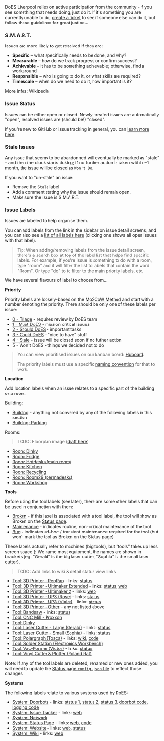 DoES Liverpool relies on active participation from the community - if you see something that needs doing, just do it. If it's something you are currently unable to do, [create a ticket](https://github.com/DoESLiverpool/somebody-should/issues/new) to see if someone else can do it, but follow these guidelines for great justice...

### S.M.A.R.T.

Issues are more likely to get resolved if they are:

* **Specific** – what specifically needs to be done, and why?
* **Measurable** – how do we track progress or confirm success?
* **Achievable** – it has to be something achievable; otherwise, find a workaround
* **Responsible** – who is going to do it, or what skills are required?
* **Timescale** – when do we need to do it, how important is it?

More infos: [Wikipedia](https://en.wikipedia.org/wiki/SMART_criteria)

### Issue Status

Issues can be either open or closed. Newly created issues are automatically "open", resolved issues are (should be!) "closed".

If you're new to GitHub or issue tracking in general, you can [learn more here](https://guides.github.com/features/issues/).

### Stale Issues

Any issue that seems to be abandonned will eventually be marked as "stale" - and then the clock starts ticking; if no further action is taken within ~1 month, the issue will be closed as `Won't Do`.

If you want to "un-stale" an issue:

* Remove the `Stale` label
* Add a comment stating why the issue should remain open.
* Make sure the issue is S.M.A.R.T.

### Issue Labels

Issues are labeled to help organise them.

You can add labels from the link in the sidebar on issue detail screens, and you can also see a [list of all labels here](https://github.com/DoESLiverpool/somebody-should/labels) (clicking one shows all open issues with that label).

> Tip: When adding/removing labels from the issue detail screen, there's a search box at top of the label list that helps find specific labels. For example, if you're issue is something to do with a room, type "room" and it will filter the list to labels that contain the word "Room". Or type "do" to to filter to the main priority labels, etc.

We have several flavours of label to choose from...

**Priority**

Priority labels are loosely-based on the [MoSCoW Method](https://en.wikipedia.org/wiki/MoSCoW_method) and start with a number denoting the priority. There should be only one of these labels per issue:

* [0 - Triage](https://github.com/DoESLiverpool/somebody-should/labels/0%20-%20Triage) - requires review by DoES team
* [1 - Must DoES](https://github.com/DoESLiverpool/somebody-should/labels/1%20-%20Must%20DoES) - mission critical issues
* [2 - Should DoES](https://github.com/DoESLiverpool/somebody-should/labels/2%20-%20Should%20DoES) - important tasks
* [3 - Could DoES](https://github.com/DoESLiverpool/somebody-should/labels/3%20-%20Could%20DoES) - "nice to have" stuff
* [4 - Stale](https://github.com/DoESLiverpool/somebody-should/labels/4%20-%20Stale) - issue will be closed soon if no futher action
* [5 - Won't DoES](https://github.com/DoESLiverpool/somebody-should/labels/5%20-%20Won%27t%20DoES) - things we decided not to do

> You can view prioritised issues on our kanban board: [Huboard](https://huboard.com/DoESLiverpool/somebody-should).
>  
> The priority labels must use a specific [naming convention](https://github.com/huboard/huboard/wiki/Customizing-HuBoard) for that to work.

**Location**

Add location labels when an issue relates to a specific part of the building or a room.

Building:

* [Building](https://github.com/DoESLiverpool/somebody-should/labels/Building) - anything not convered by any of the following labels in this section
* [Building: Parking](https://github.com/DoESLiverpool/somebody-should/labels/Building%3A%20Parking)

Rooms:

> TODO: Floorplan image ([draft here](https://github.com/DoESLiverpool/somebody-should/issues/432#issuecomment-298172301))

* [Room: Dinky](https://github.com/DoESLiverpool/somebody-should/labels/Room%3A%20Dinky)
* [Room: Fridge](https://github.com/DoESLiverpool/somebody-should/labels/Room%3A%20Fridge)
* [Room: Hotdesks (main room)](https://github.com/DoESLiverpool/somebody-should/labels/Room%3A%20Hotdesks%20%28main%20room%29)
* [Room: Kitchen](https://github.com/DoESLiverpool/somebody-should/labels/Room%3A%20Kitchen)
* [Room: Recycling](https://github.com/DoESLiverpool/somebody-should/labels/Room%3A%20Recycling)
* [Room: Room29 (permadesks)](https://github.com/DoESLiverpool/somebody-should/labels/Room%3A%20Room29%20%28Permadesks%29)
* [Room: Workshop](https://github.com/DoESLiverpool/somebody-should/labels/Room%3A%20Workshop)

**Tools**

Before using the tool labels (see later), there are some other labels that can be used in conjunction with them:

* [Broken](https://github.com/DoESLiverpool/somebody-should/labels/Broken) - if this label is associated with a tool label, the tool will show as Broken on the [Status page](http://status.doesliverpool.com/).
* [Maintenance](https://github.com/DoESLiverpool/somebody-should/labels/maintenance) - indicates routine, non-critical maintenance of the tool
* [Bug](https://github.com/DoESLiverpool/somebody-should/labels/bug) - indicates ad-hoc / transient maintenance required for the tool (but won't mark the tool as Broken on the Status page)

These labels actually refer to machines (big tools), but "tools" takes up less screen space (: We name most equipment, the names are shown in brackets (eg. "Gerald" is the big laser cutter, "Sophia" is the small laser cutter).

> TODO: Add links to wiki & detail status view links

* [Tool: 3D Printer - RepRap](https://github.com/DoESLiverpool/somebody-should/labels/Tool%3A%203D%20Printer%20-%20RepRap) - links: [status](http://status.doesliverpool.com/reprap)
* [Tool: 3D Printer - Ultimaker Extended](https://github.com/DoESLiverpool/somebody-should/labels/Tool%3A%203D%20Printer%20-%20Ultimaker%20Extended) - links: [status](http://status.doesliverpool.com/ultiextended), [web](https://ultimaker.com/en/products/ultimaker-2-plus)
* [Tool: 3D Printer - Ultimaker 2](https://github.com/DoESLiverpool/somebody-should/labels/Tool%3A%203D%20Printer%20-%20Ultimaker%202) - links: [web](https://ultimaker.com/en/products/ultimaker-2-plus)
* [Tool: 3D Printer - UP3 (Rose)](https://github.com/DoESLiverpool/somebody-should/labels/Tool%3A%203D%20Printer%20-%20UP3%20%28Rose%29) - links: [status](http://status.doesliverpool.com/rose)
* [Tool: 3D Printer - UP3 (Violet)](https://github.com/DoESLiverpool/somebody-should/labels/Tool%3A%203D%20Printer%20-%20UP3%20%28Violet%29) - links: [status](http://status.doesliverpool.com/violet)
* [Tool: 3D Printer - Other](https://github.com/DoESLiverpool/somebody-should/labels/Tool%3A%203D%20Printer%20-%20Other) - any not listed above
* [Tool: Bandsaw](https://github.com/DoESLiverpool/somebody-should/labels/Tool%3A%20Bandsaw) - links: [status](http://status.doesliverpool.com/bandsaw)
* [Tool: CNC Mill - Proxxon](https://github.com/DoESLiverpool/somebody-should/labels/Tool%3A%20CNC%20Mill%20-%20Proxxon)
* [Tool: Dinky](https://github.com/DoESLiverpool/somebody-should/labels/Tool%3A%20Dinky)
* [Tool: Laser Cutter - Large (Gerald)](https://github.com/DoESLiverpool/somebody-should/labels/Tool%3A%20Laser%20Cutter%20-%20Large%20%28Gerald%29) - links: [status](http://status.doesliverpool.com/gerald)
* [Tool: Laser Cutter - Small (Sophia)](https://github.com/DoESLiverpool/somebody-should/labels/Tool%3A%20Laser%20Cutter%20-%20Small%20%28Sophia%29) - links: [status](http://status.doesliverpool.com/sophia)
* [Tool: Polargraph (Tosca)](https://github.com/DoESLiverpool/somebody-should/labels/Tool%3A%20Polargraph%20%28Tosca%29) - links: [wiki](https://github.com/DoESLiverpool/wiki/wiki/PolarGraph), [code](https://bitbucket.org/goatchurch/bbhquad)
* [Tool: Solder Station (Electronics Workbench)](https://github.com/DoESLiverpool/somebody-should/labels/Tool%3A%20Solder%20Station%20%28Electronics%20Workbench%29)
* [Tool: Vac-Former (Victor)](https://github.com/DoESLiverpool/somebody-should/labels/Tool%3A%20Vac-Former%20%28Victor%29) - links: [status](http://status.doesliverpool.com/vacformer)
* [Tool: Vinyl Cutter & Plotter (Roland Rat)](https://github.com/DoESLiverpool/somebody-should/labels/Tool%3A%20Vinyl%20Cutter%20%26%20Plotter%20%28Roland%20Rat%29)

Note: If any of the tool labels are deleted, renamed or new ones added, you will need to update the [Status page `config.json` file](https://github.com/DoESLiverpool/status/blob/master/config.json) to reflect those changes.

**Systems**

The following labels relate to various systems used by DoES:

* [System: Doorbots](https://github.com/DoESLiverpool/somebody-should/labels/System%3A%20Doorbots) - links: [status 1](http://status.doesliverpool.com/doorbot1), [status 2](http://status.doesliverpool.com/doorbot2), [status 3](http://status.doesliverpool.com/doorbot3), [doorbot code](https://github.com/DoESLiverpool/doorbot-setup), [logging code](https://github.com/DoESLiverpool/logcards)
* [System: Issue Tracker](https://github.com/DoESLiverpool/somebody-should/labels/System%3A%20Issue%20Tracker) - links: [web](https://github.com/DoESLiverpool/somebody-should/issues)
* [System: Network](https://github.com/DoESLiverpool/somebody-should/labels/System%3A%20Network)
* [System: Status Page](https://github.com/DoESLiverpool/somebody-should/labels/System%3A%20Status%20Page) - links: [web](http://status.doesliverpool.com/), [code](https://github.com/DoESLiverpool/status)
* [System: Website](https://github.com/DoESLiverpool/somebody-should/labels/System%3A%20Website) - links: [web](https://doesliverpool.com/), [status](http://status.doesliverpool.com/site)
* [System: Wiki](https://github.com/DoESLiverpool/somebody-should/labels/System%3A%20Wiki) - links: [web](https://github.com/DoESLiverpool/wiki)
